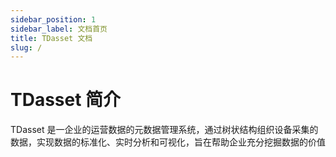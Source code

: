 ```yaml
---
sidebar_position: 1
sidebar_label: 文档首页
title: TDasset 文档
slug: /
---
```



# TDasset 简介
TDasset 是一企业的运营数据的元数据管理系统，通过树状结构组织设备采集的数据，实现数据的标准化、实时分析和可视化，旨在帮助企业充分挖掘数据的价值